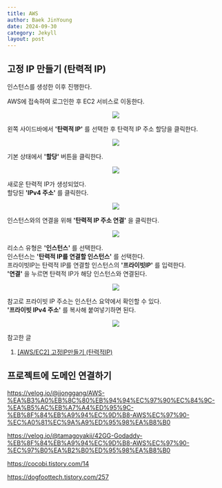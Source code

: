```yaml
---
title: AWS
author: Baek JinYoung
date: 2024-09-30
category: Jekyll
layout: post
---
```


고정 IP 만들기 (탄력적 IP)
-

인스턴스를 생성한 이후 진행한다.   

AWS에 접속하여 로그인한 후 EC2 서비스로 이동한다.   

<center><img src="https://github.com/user-attachments/assets/8891473a-f7c8-4b8a-b81f-b8fe73bd4c29"></center>   

왼쪽 사이드바에서 __'탄력적 IP'__ 를 선택한 후 탄력적 IP 주소 할당을 클릭한다.   

<center><img src="https://github.com/user-attachments/assets/bb5a3ccf-7e7e-4e89-b08d-302f9afc3640"></center>   

기본 상태에서 __'할당'__ 버튼을 클릭한다.   

<center><img src="https://github.com/user-attachments/assets/7ff8a276-5a37-46ca-823f-78c21cea9ee1"></center>   

새로운 탄력적 IP가 생성되었다.   
할당된 __'IPv4 주소'__ 를 클릭한다.   

<center><img src="https://github.com/user-attachments/assets/c86ddd89-6d4b-4ccc-a1c2-cb8f5f554630"></center>   

인스턴스와의 연결을 위해 __'탄력적 IP 주소 연결'__ 을 클릭한다.

<center><img src="https://github.com/user-attachments/assets/960f9ec8-76e6-44c7-8086-5a5629eb81b1"></center>   

리소스 유형은 __'인스턴스'__ 를 선택한다.   
인스턴스는 __'탄력적 IP를 연결할 인스턴스'__ 를 선택한다.   
프라이빗IP는 탄력적 IP를 연결할 인스턴스의 __'프라이빗IP'__ 를 입력한다.   
__'연결'__ 을 누르면 탄력적 IP가 해당 인스턴스와 연결된다.   

<center><img src="https://github.com/user-attachments/assets/caed099d-4dea-4407-a24c-301e50f76d8a"></center>   

참고로 프라이빗 IP 주소는 인스턴스 요약에서 확인할 수 있다.   
__'프라이빗 IPv4 주소'__ 를 복사해 붙여넣기하면 된다.   

<center><img src="https://github.com/user-attachments/assets/ba5ba0f1-a07b-45f8-a254-3669ccc3db3d"></center>   

참고한 글   

1. [[AWS/EC2] 고정IP만들기 (탄력적IP)](https://cocobi.tistory.com/15)   


프로젝트에 도메인 연결하기
-

https://velog.io/@jjonggang/AWS-%EA%B3%A0%EB%8C%80%EB%94%94%EC%97%90%EC%84%9C-%EA%B5%AC%EB%A7%A4%ED%95%9C-%EB%8F%84%EB%A9%94%EC%9D%B8-AWS%EC%97%90-%EC%A0%81%EC%9A%A9%ED%95%98%EA%B8%B0

https://velog.io/@tamagoyakii/42GG-Godaddy-%EB%8F%84%EB%A9%94%EC%9D%B8-AWS%EC%97%90-%EC%97%B0%EA%B2%B0%ED%95%98%EA%B8%B0

https://cocobi.tistory.com/14

https://dogfoottech.tistory.com/257


